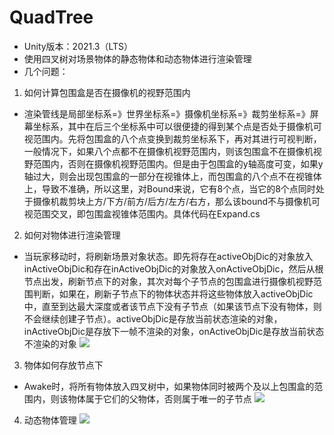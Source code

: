 # QuadTree
- Unity版本：2021.3（LTS）
- 使用四叉树对场景物体的静态物体和动态物体进行渲染管理
- 几个问题：
1. 如何计算包围盒是否在摄像机的视野范围内
- 渲染管线是局部坐标系=》世界坐标系=》摄像机坐标系=》裁剪坐标系=》屏幕坐标系，其中在后三个坐标系中可以很便捷的得到某个点是否处于摄像机可视范围内。先将包围盒的八个点变换到裁剪坐标系下，再对其进行可视判断，一般情况下，如果八个点都不在摄像机视野范围内，则该包围盒不在摄像机视野范围内，否则在摄像机视野范围内。但是由于包围盒的y轴高度可变，如果y轴过大，则会出现包围盒的一部分在视锥体上，而包围盒的八个点不在视锥体上，导致不准确，所以这里，对Bound来说，它有8个点，当它的8个点同时处于摄像机裁剪块上方/下方/前方/后方/左方/右方，那么该bound不与摄像机可视范围交叉，即包围盒视锥体范围内。具体代码在Expand.cs
2. 如何对物体进行渲染管理
- 当玩家移动时，将刷新场景对象状态。即先将存在activeObjDic的对象放入inActiveObjDic和存在inActiveObjDic的对象放入onActiveObjDic，然后从根节点出发，刷新节点下的对象，其次对每个子节点的包围盒进行摄像机视野范围判断，如果在，刷新子节点下的物体状态并将这些物体放入activeObjDic中，直至到达最大深度或者该节点下没有子节点（如果该节点下没有物体，则不会继续创建子节点）。activeObjDic是存放当前状态渲染的对象，inActiveObjDic是存放下一帧不渲染的对象，onActiveObjDic是存放当前状态不渲染的对象
![](https://github.com/KDuoLi/myBlog-Picture/blob/main/QuadTree/%E6%B8%B2%E6%9F%93%E7%AE%A1%E7%90%86.png?raw=true)
3. 物体如何存放节点下
- Awake时，将所有物体放入四叉树中，如果物体同时被两个及以上包围盒的范围内，则该物体属于它们的父物体，否则属于唯一的子节点
![](https://github.com/KDuoLi/myBlog-Picture/blob/main/QuadTree/%E6%8F%92%E5%85%A5%E7%89%A9%E4%BD%93.png?raw=true)
4. 动态物体管理
![](https://github.com/KDuoLi/myBlog-Picture/blob/main/QuadTree/%E5%8A%A8%E6%80%81%E7%89%A9%E4%BD%93%E7%AE%A1%E7%90%86.png?raw=true)
